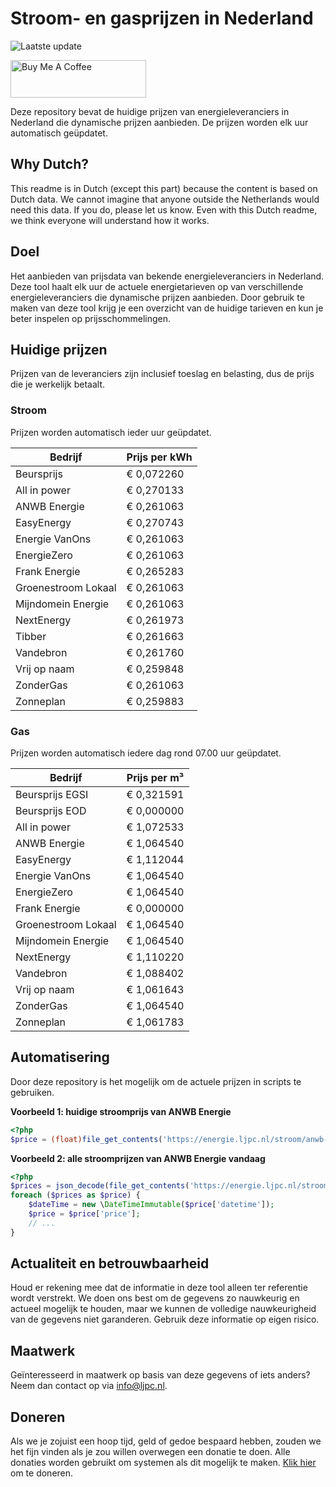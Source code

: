 # Stroom- en gasprijzen in Nederland

![Laatste update](https://img.shields.io/badge/laatste%20update-2023--08--13%2017%3A00%20CET-brightgreen)

<a href="https://www.buymeacoffee.com/Lars-" target="_blank"><img src="https://cdn.buymeacoffee.com/buttons/v2/default-orange.png" alt="Buy Me A Coffee" height="60" style="height: 60px !important;width: 217px !important;" ></a>

Deze repository bevat de huidige prijzen van energieleveranciers in Nederland die dynamische prijzen aanbieden. De prijzen worden elk uur automatisch geüpdatet.

## Why Dutch?

This readme is in Dutch (except this part) because the content is based on Dutch data. We cannot imagine that anyone outside the Netherlands would need this data. If you do, please let us know. Even with this Dutch readme, we think
everyone will understand how it works.

## Doel

Het aanbieden van prijsdata van bekende energieleveranciers in Nederland. Deze tool haalt elk uur de actuele energietarieven op van verschillende energieleveranciers die dynamische prijzen aanbieden. Door gebruik te maken van deze tool
krijg je een overzicht van de huidige tarieven en kun je beter inspelen op prijsschommelingen.

## Huidige prijzen

Prijzen van de leveranciers zijn inclusief toeslag en belasting, dus de prijs die je werkelijk betaalt.

### Stroom

Prijzen worden automatisch ieder uur geüpdatet.

 Bedrijf | Prijs per kWh 
---------|---------------
Beursprijs | € 0,072260
All in power | € 0,270133
ANWB Energie | € 0,261063
EasyEnergy | € 0,270743
Energie VanOns | € 0,261063
EnergieZero | € 0,261063
Frank Energie | € 0,265283
Groenestroom Lokaal | € 0,261063
Mijndomein Energie | € 0,261063
NextEnergy | € 0,261973
Tibber | € 0,261663
Vandebron | € 0,261760
Vrij op naam | € 0,259848
ZonderGas | € 0,261063
Zonneplan | € 0,259883


### Gas

Prijzen worden automatisch iedere dag rond 07.00 uur geüpdatet.

 Bedrijf | Prijs per m³ 
---------|--------------
Beursprijs EGSI | € 0,321591
Beursprijs EOD | € 0,000000
All in power | € 1,072533
ANWB Energie | € 1,064540
EasyEnergy | € 1,112044
Energie VanOns | € 1,064540
EnergieZero | € 1,064540
Frank Energie | € 0,000000
Groenestroom Lokaal | € 1,064540
Mijndomein Energie | € 1,064540
NextEnergy | € 1,110220
Vandebron | € 1,088402
Vrij op naam | € 1,061643
ZonderGas | € 1,064540
Zonneplan | € 1,061783


## Automatisering

Door deze repository is het mogelijk om de actuele prijzen in scripts te gebruiken.

**Voorbeeld 1: huidige stroomprijs van ANWB Energie**

```php
<?php
$price = (float)file_get_contents('https://energie.ljpc.nl/stroom/anwb-energie-nu.txt');

```

**Voorbeeld 2: alle stroomprijzen van ANWB Energie vandaag**

```php
<?php
$prices = json_decode(file_get_contents('https://energie.ljpc.nl/stroom/all-in-power-vandaag.json'),true);
foreach ($prices as $price) {
    $dateTime = new \DateTimeImmutable($price['datetime']);
    $price = $price['price'];
    // ...
}
```

## Actualiteit en betrouwbaarheid

Houd er rekening mee dat de informatie in deze tool alleen ter referentie wordt verstrekt. We doen ons best om de gegevens zo nauwkeurig en actueel mogelijk te houden, maar we kunnen de volledige nauwkeurigheid van de gegevens niet
garanderen. Gebruik deze informatie op eigen risico.

## Maatwerk

Geïnteresseerd in maatwerk op basis van deze gegevens of iets anders? Neem dan contact op
via [info@ljpc.nl](mailto:info@ljpc.nl?subject=Energie%20prijzen).

## Doneren

Als we je zojuist een hoop tijd, geld of gedoe bespaard hebben, zouden we het fijn vinden als je zou willen overwegen een
donatie te doen. Alle donaties worden gebruikt om systemen als dit mogelijk te
maken. [Klik hier](https://www.buymeacoffee.com/Lars-) om te doneren.
